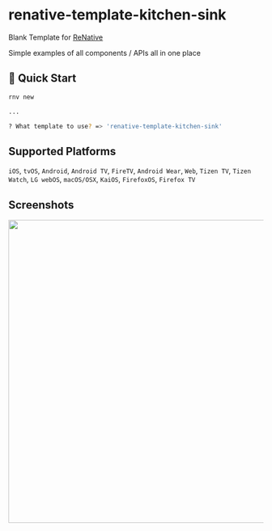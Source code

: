 # renative-template-kitchen-sink

Blank Template for  <a href="https://www.npmjs.com/package/renative">ReNative</a>

Simple examples of all components / APIs all in one place

## 🚀 Quick Start

```bash
rnv new

...

? What template to use? => 'renative-template-kitchen-sink'

```

## Supported Platforms

`iOS`, `tvOS`, `Android`, `Android TV`, `FireTV`, `Android Wear`, `Web`, `Tizen TV`, `Tizen Watch`, `LG webOS`, `macOS/OSX`, `KaiOS`, `FirefoxOS`, `Firefox TV`


## Screenshots

<img src="https://github.com/pavjacko/renative/blob/develop/packages/renative-template-kitchen-sink/docs/web.png" width="600px" />
